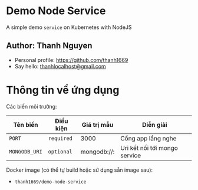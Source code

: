 # Demo Node Service
A simple demo `service` on Kubernetes with NodeJS

## Author: Thanh Nguyen
- Personal profile: https://github.com/thanh1669
- Say hello: thanhlocalhost@gmail.com

# Thông tin về ứng dụng

Các biến môi trường:

|   Tên biến   | Điều kiện  | Giá trị mẫu                |             Diễn giải              |
|--------------|------------|----------------------------|------------------------------------|
| `PORT`       | `required` | 3000                       | Cổng app lắng nghe                 |
| `MONGODB_URI`| `optional` | mongodb://<sv-name>:<port> | Uri kết nối tới mongo service      |

Docker image (có thể tự build hoặc sử dụng sẵn image sau):
- `thanh1669/demo-node-service`